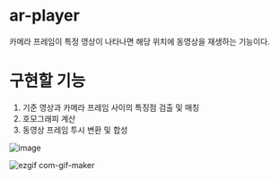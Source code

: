 # ar-player

 카메라 프레임이 특정 영상이 나타나면 해당 위치에 동영상을 재생하는 기능이다.
 
# 구현할 기능

 1. 기준 영상과 카메라 프레임 사이의 특징점 검출 및 매칭
 2. 호모그래피 계산
 3. 동영상 프레임 투시 변환 및 합성
 
![image](https://user-images.githubusercontent.com/63851856/178106037-2bf6e51c-f9f8-4e48-8393-2acf9582a969.png)


![ezgif com-gif-maker](https://user-images.githubusercontent.com/63851856/178106690-80de40ef-dbb9-48a8-8c42-69b8f8ea08fd.gif)
